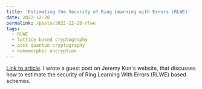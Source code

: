 ```yaml
---
title: 'Estimating the Security of Ring Learning with Errors (RLWE)'
date: 2022-12-28
permalink: /posts/2022-12-28-rlwe
tags:
  - RLWE
  - lattice based cryptography
  - post quantum cryptography
  - homomorphic encryption
---
```


[Link to article](https://jeremykun.com/2022/12/28/estimating-the-security-of-ring-learning-with-errors-rlwe/). I wrote a guest post on Jeremy Kun's website, that discusses how to estimate the security of Ring Learning With Errors (RLWE) based schemes.